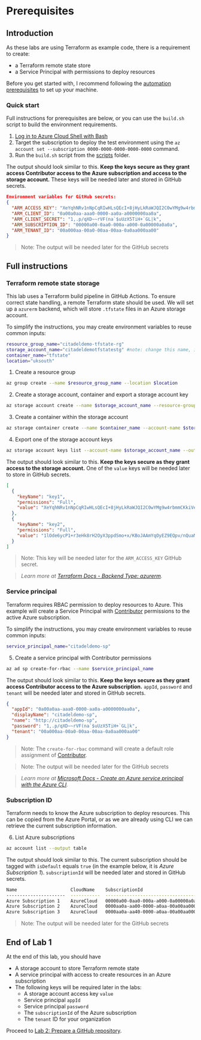 # Prerequisites

## Introduction

As these labs are using Terraform as example code, there is a requirement to create: 
- a Terraform remote state store
- a Service Principal with permissions to deploy resources

Before you get started with, I recommend following the [automation prerequisites](https://azurecitadel.com/automation/prereqs/) to set up your machine.

### Quick start

Full instructions for prerequisites are below, or you can use the `build.sh` script to build the environment requirements.

1. [Log in to Azure Cloud Shell with Bash](https://docs.microsoft.com/en-gb/azure/cloud-shell/quickstart)
2. Target the subscription to deploy the test environment using the `az account set --subscription 0000-0000-0000-0000-0000` command.
3. Run the `build.sh` script from the [scripts](../scripts/) folder.

The output should look similar to this. **Keep the keys secure as they grant access Contributor access to the Azure subscription and access to the storage account.** These keys will be needed later and stored in GitHub secrets.

```json
Environment variables for GitHub secrets:
{
  "ARM_ACCESS_KEY": "XeYqhNRv1nNpCqRIwHLsQEcI+8jHyLkRaWJQI2C0wYMg9w4rbmmCKkiVe2P+lNNQhVNk+1Vy1wzt6HgQNewocSg==",
  "ARM_CLIENT_ID": "0a00a0aa-aaa0-0000-aa0a-a0000000aa0a",
  "ARM_CLIENT_SECRET": "1,.p/qXD~~rVF(na`$uUzX5TiH+`GL|k",
  "ARM_SUBSCRIPTION_ID": "00000a00-0aa0-000a-a000-0a00000a0a0a",
  "ARM_TENANT_ID": "00a000aa-00a0-00aa-00aa-0a0aa000aa00"
}
```

> Note: The output will be needed later for the GitHub secrets

## Full instructions

### Terraform remote state storage

This lab uses a Terraform build pipeline in GitHub Actions. To ensure correct state handling, a remote Terraform state should be used. We will set up a `azurerm` backend, which will store `.tfstate` files in an Azure storage account. 

To simplify the instructions, you may create environment variables to reuse common inputs:

```bash
resource_group_name="citadeldemo-tfstate-rg"
storage_account_name="citadeldemotfstatestg" #note: change this name, it must be unique
container_name="tfstate"
location="uksouth"
```

1. Create a resource group

```bash
az group create --name $resource_group_name --location $location
```

2. Create a storage account, container and export a storage account key

```bash
az storage account create --name $storage_account_name --resource-group $resource_group_name --kind StorageV2 --sku Standard_LRS
```

3. Create a container within the storage account

```bash
az storage container create --name $container_name --account-name $storage_account_name
```

4. Export one of the storage account keys

```bash
az storage account keys list --account-name $storage_account_name --output tsv --query [0].value
```

The output should look similar to this. **Keep the keys secure as they grant access to the storage account.** One of the `value` keys will be needed later to store in GitHub secrets.

```json
[
  {
    "keyName": "key1",
    "permissions": "Full",
    "value": "XeYqhNRv1nNpCqRIwHLsQEcI+8jHyLkRaWJQI2C0wYMg9w4rbmmCKkiVe2P+lNNQhVNk+1Vy1wzt6HgQNewocSg=="
  },
  {
    "keyName": "key2",
    "permissions": "Full",
    "value": "1lOde6ycP1+r3eHk8rH2OyX3ppdSmo+x/KBoJAAmYqOyEZ9EQpv/nQuaMu4pqSdnKHbRme6PyjCNpUh/jT5jhA=="
  }
]
```

> Note: This key will be needed later for the `ARM_ACCESS_KEY` GitHub secret.

> *Learn more at [Terraform Docs - Backend Type: azurerm](https://www.terraform.io/docs/backends/types/azurerm.html).*


### Service principal

Terraform requires RBAC permission to deploy resources to Azure. This example will create a Service Principal with [Contributor](https://docs.microsoft.com/azure/role-based-access-control/built-in-roles#contributor) permissions to the active Azure subscription.

To simplify the instructions, you may create environment variables to reuse common inputs:

```bash
service_principal_name="citadeldemo-sp"
```

5. Create a service principal with Contributor permissions

```bash
az ad sp create-for-rbac --name $service_principal_name
```
The output should look similar to this. **Keep the keys secure as they grant access Contributor access to the Azure subscription.** `appId`, `password` and `tenant` will be needed later and stored in GitHub secrets.

```json
{
  "appId": "0a00a0aa-aaa0-0000-aa0a-a0000000aa0a",
  "displayName": "citadeldemo-sp",
  "name": "http://citadeldemo-sp",
  "password": "1,.p/qXD~~rVF(na`$uUzX5TiH+`GL|k",
  "tenant": "00a000aa-00a0-00aa-00aa-0a0aa000aa00"
}
```

> Note: The `create-for-rbac` command will create a default role assignment of [Contributor](https://docs.microsoft.com/en-us/azure/role-based-access-control/built-in-roles#contributor).

> Note: The output will be needed later for the GitHub secrets

> *Learn more at [Microsoft Docs - Create an Azure service principal with the Azure CLI](https://docs.microsoft.com/cli/azure/create-an-azure-service-principal-azure-cli).*

### Subscription ID

Terraform needs to know the Azure subscription to deploy resources. This can be copied from the Azure Portal, or as we are already using CLI we can retrieve the current subscription information.

6. List Azure subscriptions

```bash
az account list --output table
```

The output should look similar to this. The current subscription should be tagged with `isDefault` equals `true` (in the example below, it is *Azure Subscription 1*). `subscriptionId` will be needed later and stored in GitHub secrets.

```bash
Name                    CloudName    SubscriptionId                        State    IsDefault
----------------------  -----------  ------------------------------------  -------  -----------
Azure Subscription 1    AzureCloud   00000a00-0aa0-000a-a000-0a00000a0a0a  Enabled  True
Azure Subscription 2    AzureCloud   0000aa0a-aa00-0000-a0aa-00a00aa000aa  Enabled  False
Azure Subscription 3    AzureCloud   0000aa0a-aa40-0000-a0aa-00a00aa000aa  Enabled  False
```

> Note: The output will be needed later for the GitHub secrets

## End of Lab 1

At the end of this lab, you should have
- A storage account to store Terraform remote state
- A service principal with access to create resources in an Azure subscription
- The following keys will be required later in the labs:
    - A storage account access key `value`
    - Service principal `appId`
    - Service principal `password`
    - The `subscriptionId` of the Azure subscription
    - The `tenant` ID for your organization

Proceed to [Lab 2: Prepare a GitHub repository](./2-prepare-a-github-repository/).

